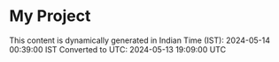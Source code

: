 # My Project

This content is dynamically generated in Indian Time (IST): 2024-05-14 00:39:00 IST
Converted to UTC: 2024-05-13 19:09:00 UTC
